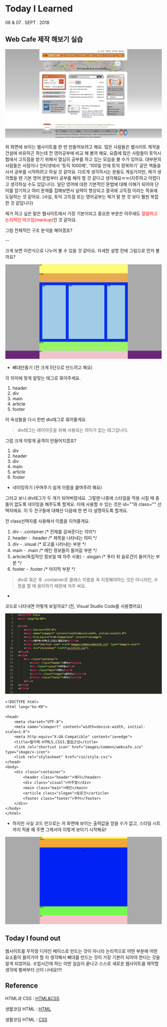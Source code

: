 # Today I Learned

06 & 07 . SEPT . 2018

## Web Cafe 제작 해보기 실습 

![Alt text](images/finished.png)

위 화면에 보이는 웹사이트를 한 번 만들어보려고 해요. 많은 사람들은 웹사이트 제작을 건설에 비유하곤 하는데 전 영어공부에 비교 해 볼까 해요. 요즘에 많은 사람들이 토익시험에서 고득점을 받기 위해서 열심히 공부를 하고 있는 모습을 볼 수가 있어요. 대부분의 사람들은 서점이나 인터넷에서 '토익 1000제', '100일 안에 토익 정복하기' 같은 책들을 사서 공부를 시작하려고 하실 것 같아요. 다르게 생각하시는 분들도 계실거지만, 제가 생각했을 땐 기본 영어 문법부터 공부를 해야 할 것 같다고 생각해요ㅠㅠ(지루하고 어렵다고 생각하실 수도 있답니다). 일단 영어에 대한 기본적인 문법에 대해 이해가 되어야 단어를 암기하고 여러 문제를 접해보면서 실력이 향상되고 결국에 고득점 이라는 목표에 도달하는 것 같아요. (사실, 토익 고득점 또는 영어공부는 제가 말 한 것 보다 훨씬 복잡한 것 같답니다)

제가 하고 싶은 말은 웹사이트에서 가장 기본이되고 중요한 부분은 아무래도 <span style="color: red">깔끔하고 논리적인 마크업(markup)</span>인 것 같아요.

그럼 전체적인 구조 분석을 해야겠죠?

--

크게 보면 이런식으로 나누어 볼 수 있을 것 같아요. 자세한 설명 전에 그림으로 먼저 볼까요?

![Alt text](images/firstdraft.png)



* 뼈대만들기 (전 크게 5단으로 만드려고 해요)

각 의미에 맞게 알맞는 태그로 묶어주세요.

1. header
1. div
1. main
1. article
1. footer

이 속성들을 다시 한번 div태그로 묶어줄게요. 

>div태그는 레이아웃을 위해 사용되는 의미가 없는 태그입니다.

그럼 크게 이렇게 골격이 만들어지겠죠?

1. div
1. header
1. div
1. main
1. article
1. footer

* 네이밍하기 (꾸며주기 쉽게 이름을 붙여주려 해요)

그러고 보니 div태그가 두 개가 되어버렸네요. 그럴땐 나중에 스타일을 적용 시킬 때 충돌이 없도록 네이밍을 해주도록 할게요. 이때 사용할 수 있는 것은 id=""와 class="" 선택자에요. 이 두 친구들에 대해선 다음에 한 번 더 설명하도록 할게요. 

전 class선택자를 사용해서 이름을 지어줄게요.

1. div - .container /* 전체를 감싸준다는 의미*/ 
1. header - .header /* 제목을 나타내는 의미 */
1. div - .visual /* 로고를 나타내는 부분 */
1. main - .main /* 메인 정보들이 들어갈 부분 */
1. article(독립적인 정보일 때 자주 사용) - .slogan /* 푸터 위 슬로건이 들어가는 부분 */
1. footer - .footer /* 마지막 부분 */


> div로 묶은 후 .container로 클래스 이름을 꼭 지정해야하는 것은 아니지만, 수정을 할 때 용이하기 때문에 자주 써요.

-

코드로 나타내면 어떻게 보일까요? (전, Visual Studio Code를 사용했어요)

  
![Alt text](images/first_code.png)


```
<!DOCTYPE html>
<html lang="ko-KR">

<head>
    <meta charset="UTF-8">
    <meta name="viewport" content="width=device-width, initial-scale=1.0">
    <meta http-equiv="X-UA-Compatible" content="ie=edge">
    <title>웹카페-HTML5,CSS3,웹접근성</title>
    <link rel="shortcut icon" href="images/common/webcafe.ico" type="image/x-icon">
    <link rel="stylesheet" href="css/style.css">
</head>
<body>
    <div class="container">
        <header class="header">헤더</header>
        <div class="visual">비주얼</div>
        <main class="main">메인</main>
        <article class="slogan">슬로건</article>
        <footer class="footer">푸터</footer>
    </div>
</body>
</html>
```

* 하지만 사실 코드 만으로는 저 화면에 보이는 출력값을 얻을 수가 없고, 스타일 시트까지 적용 해 주면 그제서야 이렇게 보이기 시작해요!

![Alt text](images/web1_actual.png) 


## Today I found out

웹사이트를 무작정 디자인 베이스로 만드는 것이 아니라 논리적으로 어떤 부분에 어떤 요소들이 들어가야 할 지 생각해서 뼈대를 만드는 것이 가장 기본이 되어야 한다는 것을 알게 되었어요. 수업시간에 하는 이번 실습이 끝나고 스스로 새로운 웹사이트를 제작할 생각에 벌써부터 신이 나네요!!!!

## Reference

HTML과 CSS : [HTML&CSS](https://www.w3.org/html/)

생활코딩 HTML : [HTML](https://opentutorials.org/course/2039)

생활코딩 HTML : [CSS](https://opentutorials.org/course/4)




